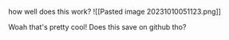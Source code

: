 how well does this work?
![[Pasted image 20231010051123.png]]

Woah that's pretty cool! Does this save on github tho?